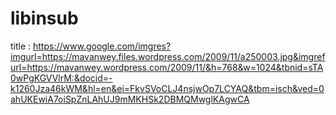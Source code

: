 # libinsub

title : https://www.google.com/imgres?imgurl=https://mavanwey.files.wordpress.com/2009/11/a250003.jpg&imgrefurl=https://mavanwey.wordpress.com/2009/11/&h=768&w=1024&tbnid=sTA0wPgKGVVlrM:&docid=-k1260Jza46kWM&hl=en&ei=FkvSVoCLJ4nsjwOp7LCYAQ&tbm=isch&ved=0ahUKEwiA7oiSpZnLAhUJ9mMKHSk2DBMQMwglKAgwCA 